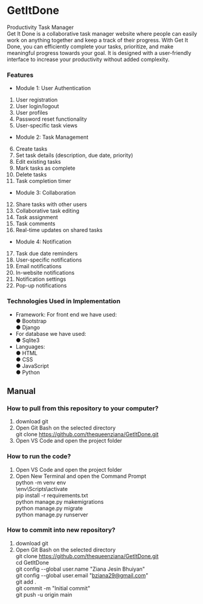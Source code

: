 # GetItDone
Productivity Task Manager<br>
Get It Done is a collaborative task manager website where people can easily work on anything together and keep a track of their progress. With Get It Done, you can efficiently complete your tasks, prioritize, and make meaningful progress towards your 
goal. It is designed with a user-friendly interface to increase your productivity without added complexity. <br>

### Features
- Module 1: User Authentication 
1. User registration 
2. User login/logout 
3. User profiles 
4. Password reset functionality 
5. User-specific task views 
- Module 2: Task Management  
6. Create tasks 
7. Set task details (description, due date, priority) 
8. Edit existing tasks 
9. Mark tasks as complete 
10. Delete tasks 
11. Task completion timer 
- Module 3: Collaboration 
12. Share tasks with other users 
13. Collaborative task editing 
14. Task assignment 
15. Task comments 
16. Real-time updates on shared tasks 
- Module 4: Notification 
17. Task due date reminders 
18. User-specific notifications 
19. Email notifications 
20. In-website notifications 
21. Notification settings 
22. Pop-up notifications

### Technologies Used in Implementation 
- Framework: For front end we have used: <br>
● Bootstrap <br>
● Django <br>
- For database we have used: <br>
● Sqlite3 <br>
- Languages:  <br>
● HTML <br>
● CSS <br>
● JavaScript <br>
● Python<br>


## Manual

### How to pull from this repository to your computer?
1. download git<br>
1. Open Git Bash on the selected directory<br>
git clone https://github.com/thequeenziana/GetItDone.git <br>
3. Open VS Code and open the project folder <br>
### How to run the code?
1. Open VS Code and open the project folder<br>
2. Open New Terminal and open the Command Prompt<br>
python -m venv env <br>
\env\Scripts\activate <br>
pip install -r requirements.txt<br>
python manage.py makemigrations <br>
python manage.py migrate <br>
python manage.py runserver <br>

### How to commit into new repository? <br>
1. download git<br>
1. Open Git Bash on the selected directory<br>
git clone https://github.com/thequeenziana/GetItDone.git <br>
cd GetItDone <br>
git config --global user.name "Ziana Jesin Bhuiyan" <br>
git config --global user.email "bziana29@gmail.com" <br>
git add . <br>
git commit -m "Initial commit" <br>
git push -u origin main <br>
